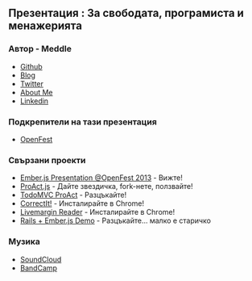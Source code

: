 ## Презентация : За свободата, програмиста и менажерията


### Автор - Meddle
 * [Github](https://github.com/meddle0x53)
 * [Blog](http://meddle0x53.wordpress.com/)
 * [Twitter](https://twitter.com/ntzvetinov)
 * [About Me](http://about.me/ntzvetinov)
 * [Linkedin](https://www.linkedin.com/pub/nickolay-tsvetinov/30/429/62)


### Подкрепители на тази презентация
 * [OpenFest](http://www.openfest.org/bg/)


### Свързани проекти
 * [Ember.js Presentation @OpenFest 2013](https://www.youtube.com/watch?v=NFucKn6ONUM) - Вижте!
 * [ProAct.js](http://proactjs.github.io/) - Дайте звездичка, fork-нете, ползвайте!
 * [TodoMVC ProAct](https://github.com/meddle0x53/todomvc-proact) - Разцъкайте!
 * [CorrectIt!](https://chrome.google.com/webstore/detail/correctit/geeffofpcmdipnfemdagcmmdmmepkbmd) - Инсталирайте в Chrome!
 * [Livemargin Reader](https://chrome.google.com/webstore/detail/livemargin-reader/jminbmlllkegeeiolmchgekeepoephbg) - Инсталирайте в Chrome!
 * [Rails + Ember.js Demo](https://github.com/meddle0x53/tmangr) - Разцъкайте... малко е старичко


### Музика
 * [SoundCloud](https://soundcloud.com/smerch)
 * [BandCamp](http://smerch.bandcamp.com/)
